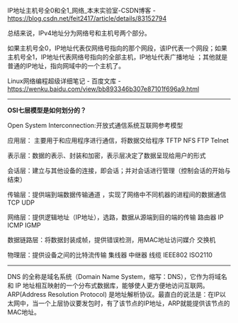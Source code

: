 IP地址主机号全0和全1_网络_本末实验室-CSDN博客 - https://blog.csdn.net/feit2417/article/details/83152794

总结来说，IPv4地址分为网络号和主机号两个部分。

如果主机号全0，IP地址代表仅网络号指向的那个网段，该IP代表一个网段；如果主机号全1，IP地址代表网络号指向的全部主机，IP地址代表广播地址 ；其他就是普通的IP地址，指向网域中的一个主机了。



Linux网络编程超级详细笔记 - 百度文库 - https://wenku.baidu.com/view/bb893346b307e87101f696a9.html

---

**OSI七层模型是如何划分的？**

Open System Interconnection:开放式通信系统互联网参考模型

应用层： 主要用于和应用程序进行通信，将数据交给程序 TFTP NFS  FTP Telnet

表示层：数据的表示、封装和加密，表示层决定了数据呈现给用户的形式

会话层：建立与其他设备的连接，即会话；并对会话进行管理（控制会话的开始与结束）

传输层：提供端到端数据传输通道 ，实现了网络中不同机器的进程间的数据通信 TCP UDP

网络层：提供逻辑地址（IP地址），选路，数据从源端到目的端的传输  路由器 IP ICMP IGMP

数据链路层：将数据封装成帧，提供错误检测，用MAC地址访问媒介  交换机

物理层：提供设备之间的比特流传输  集线器 中继器 线缆 IEEE802 ISO2110

---

DNS 的全称是域名系统（Domain Name System，缩写：DNS），它作为将域名和 IP 地址相互映射的一个分布式数据库，能够使人更方便地访问互联网。
ARP(Address Resolution Protocol) 是地址解析协议。最直白的说法是：在IP以太网中，当一个上层协议要发包时，有了该节点的IP地址，ARP就能提供该节点的MAC地址。